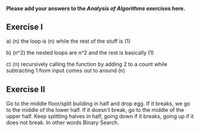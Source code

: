 #### Please add your answers to the ***Analysis of  Algorithms*** exercises here.

## Exercise I

a)
(n)
the loop is (n) while the rest of the stuff is (1)

b)
(n^2)
the nested loops are n^2 and the rest is basically (1)

c)
(n)
recursively calling the function by adding 2 to a count while subtracting 1 from input comes out to around (n)
## Exercise II

Go to the middle floor/split building in half and drop egg. If it breaks, we go to the middle of the lower half. If it doesn't break, go to the middle of the upper half. Keep splitting halves in half, going down if it breaks, going up if it does not break. In other words Binary Search.
